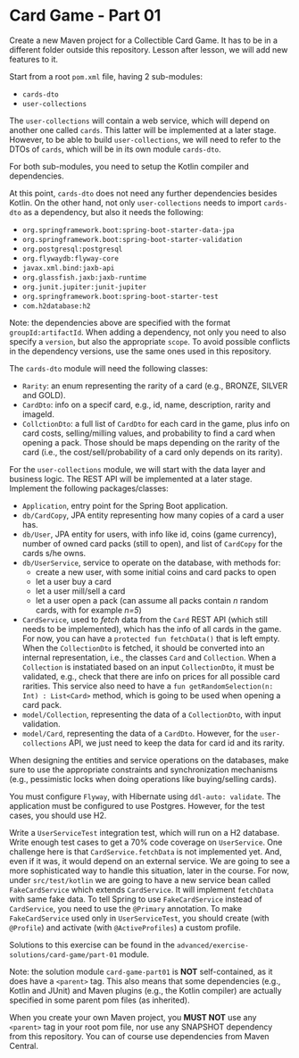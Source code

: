 # Card Game - Part 01

Create a new Maven project for a Collectible Card Game.
It has to be in a different folder outside this repository.
Lesson after lesson, we will add new features to it.


Start from a root `pom.xml` file, having 2 sub-modules:
* `cards-dto`
* `user-collections`

The `user-collections` will contain a web service, which will depend on
another one called `cards`.
This latter will be implemented at a later stage.
However, to be able to build `user-collections`, we will need to refer to the
DTOs of `cards`, which will be in its own module `cards-dto`.

For both sub-modules, you need to setup the Kotlin compiler and dependencies.

At this point, `cards-dto` does not need any further dependencies besides Kotlin.
On the other hand, not only `user-collections` needs to import `cards-dto` as a
dependency, but also it needs the following:

* `org.springframework.boot:spring-boot-starter-data-jpa`
* `org.springframework.boot:spring-boot-starter-validation`
* `org.postgresql:postgresql`
* `org.flywaydb:flyway-core`
* `javax.xml.bind:jaxb-api`
* `org.glassfish.jaxb:jaxb-runtime`
* `org.junit.jupiter:junit-jupiter`
* `org.springframework.boot:spring-boot-starter-test`
* `com.h2database:h2`

Note: the dependencies above are specified with the format `groupId:artifactId`.
When adding a dependency, not only you need to also specify a `version`,
but also the appropriate `scope`.
To avoid possible conflicts in the dependency versions,
use the same ones used in this repository.


The `cards-dto` module will need the following classes:
* `Rarity`: an enum representing the rarity of a card (e.g., BRONZE, SILVER and GOLD).
* `CardDto`: info on a specif card, e.g., id, name, description, rarity and imageId.
* `CollctionDto`: a full list of `CardDto` for each card in the game, plus info on
  card costs, selling/milling values, and probability to find a card when opening a pack.
  Those should be maps depending on the rarity of the card (i.e., the cost/sell/probability
  of a card only depends on its rarity).

For the `user-collections` module, we will start with the data layer and business
logic. The REST API will be implemented at a later stage.
Implement the following packages/classes:
* `Application`, entry point for the Spring Boot application.
* `db/CardCopy`, JPA entity representing how many copies of a card a user has.
* `db/User`, JPA entity for users, with info like id, coins (game currency), number of
  owned card packs (still to open), and list of `CardCopy` for the cards s/he owns.
* `db/UserService`, service to operate on the database, with methods for:
    * create a new user, with some initial coins and card packs to open
    * let a user buy a card
    * let a user mill/sell a card
    * let a user open a pack (can assume all packs contain *n* random cards, with for example *n=5*)
* `CardService`, used to *fetch* data from the `Card` REST API (which still needs to be implemented),
  which has the info of all cards in the game.
  For now, you can have a `protected fun fetchData()` that is left empty.
  When the `CollectionDto` is fetched, it should be converted into an internal representation, i.e.,
  the classes `Card` and `Collection`.
  When a `Collection` is instatiated based on an input `CollectionDto`, it must be
  validated, e.g., check that there are info on prices for all possible card rarities.
  This service also need to have a `fun getRandomSelection(n: Int) : List<Card>` method,
  which is going to be used when opening a card pack.
*  `model/Collection`, representing the data of a `CollectionDto`, with input validation.
*  `model/Card`, representing the data of a `CardDto`. However, for the `user-collections`
   API, we just need to keep the data for card id and its rarity.


When designing the entities and service operations on the databases, make sure to use
the appropriate constraints and synchronization mechanisms (e.g., pessimistic locks when
doing operations like buying/selling cards).

You must configure `Flyway`, with Hibernate using `ddl-auto: validate`.
The application must be configured to use Postgres.
However, for the test cases, you should use H2.


Write a `UserServiceTest` integration test, which will run on a H2 database.
Write enough test cases to get a 70% code coverage on `UserService`.
One challenge here is that `CardService.fetchData` is not implemented yet.
And, even if it was, it would depend on an external service.
We are going to see a more sophisticated way to handle this situation, later in the course.
For now, under `src/test/kotlin` we are going to have a new service bean
called `FakeCardService` which extends `CardService`.
It will implement `fetchData` with same fake data.
To tell Spring to use `FakeCardService` instead of `CardService`, you need to
use the `@Primary` annotation.
To make `FakeCardService` used only in `UserServiceTest`, you should create (with `@Profile`)
and activate (with `@ActiveProfiles`) a custom profile.


Solutions to this exercise can be found in the
`advanced/exercise-solutions/card-game/part-01` module.

Note: the solution module `card-game-part01` is **NOT** self-contained, as it does
have a `<parent>` tag.
This also means that some dependencies (e.g., Kotlin and JUnit) and Maven plugins
(e.g., the Kotlin compiler) are actually specified in some parent pom files (as inherited).

When you create your own Maven project, you **MUST NOT** use any `<parent>` tag in your root pom file, nor
use any SNAPSHOT dependency from this repository.
You can of course use dependencies from Maven Central. 